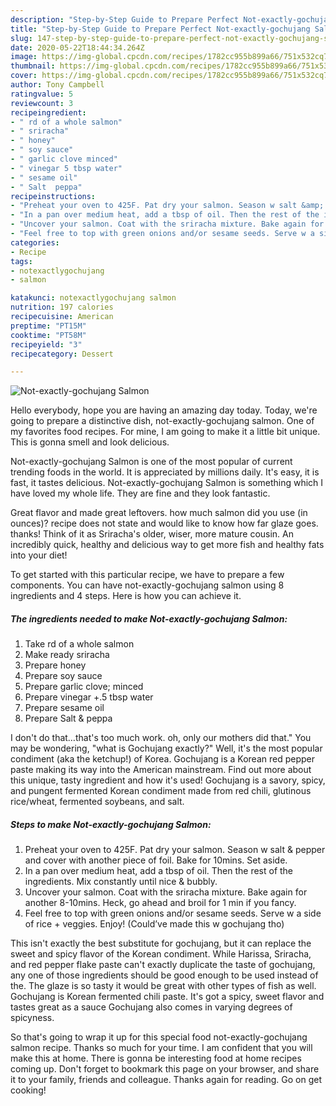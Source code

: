 ```yaml
---
description: "Step-by-Step Guide to Prepare Perfect Not-exactly-gochujang Salmon"
title: "Step-by-Step Guide to Prepare Perfect Not-exactly-gochujang Salmon"
slug: 147-step-by-step-guide-to-prepare-perfect-not-exactly-gochujang-salmon
date: 2020-05-22T18:44:34.264Z
image: https://img-global.cpcdn.com/recipes/1782cc955b899a66/751x532cq70/not-exactly-gochujang-salmon-recipe-main-photo.jpg
thumbnail: https://img-global.cpcdn.com/recipes/1782cc955b899a66/751x532cq70/not-exactly-gochujang-salmon-recipe-main-photo.jpg
cover: https://img-global.cpcdn.com/recipes/1782cc955b899a66/751x532cq70/not-exactly-gochujang-salmon-recipe-main-photo.jpg
author: Tony Campbell
ratingvalue: 5
reviewcount: 3
recipeingredient:
- " rd of a whole salmon"
- " sriracha"
- " honey"
- " soy sauce"
- " garlic clove minced"
- " vinegar 5 tbsp water"
- " sesame oil"
- " Salt  peppa"
recipeinstructions:
- "Preheat your oven to 425F. Pat dry your salmon. Season w salt &amp; pepper and cover with another piece of foil. Bake for 10mins. Set aside."
- "In a pan over medium heat, add a tbsp of oil. Then the rest of the ingredients. Mix constantly until nice &amp; bubbly."
- "Uncover your salmon. Coat with the sriracha mixture. Bake again for another 8-10mins. Heck, go ahead and broil for 1 min if you fancy."
- "Feel free to top with green onions and/or sesame seeds. Serve w a side of rice + veggies. Enjoy! (Could’ve made this w gochujang tho)"
categories:
- Recipe
tags:
- notexactlygochujang
- salmon

katakunci: notexactlygochujang salmon 
nutrition: 197 calories
recipecuisine: American
preptime: "PT15M"
cooktime: "PT58M"
recipeyield: "3"
recipecategory: Dessert

---
```



![Not-exactly-gochujang Salmon](https://img-global.cpcdn.com/recipes/1782cc955b899a66/751x532cq70/not-exactly-gochujang-salmon-recipe-main-photo.jpg)

Hello everybody, hope you are having an amazing day today. Today, we're going to prepare a distinctive dish, not-exactly-gochujang salmon. One of my favorites food recipes. For mine, I am going to make it a little bit unique. This is gonna smell and look delicious.

Not-exactly-gochujang Salmon is one of the most popular of current trending foods in the world. It is appreciated by millions daily. It's easy, it is fast, it tastes delicious. Not-exactly-gochujang Salmon is something which I have loved my whole life. They are fine and they look fantastic.

Great flavor and made great leftovers. how much salmon did you use (in ounces)? recipe does not state and would like to know how far glaze goes. thanks! Think of it as Sriracha&#39;s older, wiser, more mature cousin. An incredibly quick, healthy and delicious way to get more fish and healthy fats into your diet!


To get started with this particular recipe, we have to prepare a few components. You can have not-exactly-gochujang salmon using 8 ingredients and 4 steps. Here is how you can achieve it.

<!--inarticleads1-->

##### The ingredients needed to make Not-exactly-gochujang Salmon:

1. Take  rd of a whole salmon
1. Make ready  sriracha
1. Prepare  honey
1. Prepare  soy sauce
1. Prepare  garlic clove; minced
1. Prepare  vinegar +.5 tbsp water
1. Prepare  sesame oil
1. Prepare  Salt &amp; peppa


I don&#39;t do that…that&#39;s too much work. oh, only our mothers did that.&#34; You may be wondering, &#34;what is Gochujang exactly?&#34; Well, it&#39;s the most popular condiment (aka the ketchup!) of Korea. Gochujang is a Korean red pepper paste making its way into the American mainstream. Find out more about this unique, tasty ingredient and how it&#39;s used! Gochujang is a savory, spicy, and pungent fermented Korean condiment made from red chili, glutinous rice/wheat, fermented soybeans, and salt. 

<!--inarticleads2-->

##### Steps to make Not-exactly-gochujang Salmon:

1. Preheat your oven to 425F. Pat dry your salmon. Season w salt &amp; pepper and cover with another piece of foil. Bake for 10mins. Set aside.
1. In a pan over medium heat, add a tbsp of oil. Then the rest of the ingredients. Mix constantly until nice &amp; bubbly.
1. Uncover your salmon. Coat with the sriracha mixture. Bake again for another 8-10mins. Heck, go ahead and broil for 1 min if you fancy.
1. Feel free to top with green onions and/or sesame seeds. Serve w a side of rice + veggies. Enjoy! (Could’ve made this w gochujang tho)


This isn&#39;t exactly the best substitute for gochujang, but it can replace the sweet and spicy flavor of the Korean condiment. While Harissa, Sriracha, and red pepper flake paste can&#39;t exactly duplicate the taste of gochujang, any one of those ingredients should be good enough to be used instead of the. The glaze is so tasty it would be great with other types of fish as well. Gochujang is Korean fermented chili paste. It&#39;s got a spicy, sweet flavor and tastes great as a sauce Gochujang also comes in varying degrees of spicyness. 

So that's going to wrap it up for this special food not-exactly-gochujang salmon recipe. Thanks so much for your time. I am confident that you will make this at home. There is gonna be interesting food at home recipes coming up. Don't forget to bookmark this page on your browser, and share it to your family, friends and colleague. Thanks again for reading. Go on get cooking!
